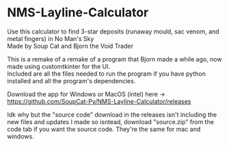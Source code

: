 # NMS-Layline-Calculator
Use this calculator to find 3-star deposits (runaway mould, sac venom, and metal fingers) in No Man's Sky <br />
Made by Soup Cat and Bjorn the Void Trader <br />

This is a remake of a remake of a program that Bjorn made a while ago, now made using customtkinter for the UI. <br />
Included are all the files needed to run the program if you have python installed and all the program's dependencies. <br />

Download the app for Windows or MacOS (intel) here -> https://github.com/SoupCat-Py/NMS-Layline-Calculator/releases <br />

Idk why but the "source code" download in the releases isn't including the new files and updates I made so isntead, download "source.zip" from the code tab if you want the source code. They're the same for mac and windows.
